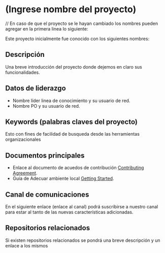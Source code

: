 # (Ingrese nombre del proyecto)
// En caso de que el proyecto se le hayan cambiado los nombres pueden agregar en la primera linea lo siguiente:

Este proyecto inicialmente fue conocido con los siguientes nombres:

## Descripción

Una breve introducción del proyecto donde dejemos en claro sus funcionalidades.

## Datos de liderazgo
* Nombre líder linea de conocimiento y su usuario de red.
* Nombre PO y su usuario de red.

## Keywords (palabras claves del proyecto)
Esto con fines de facilidad de busqueda desde las herramientas organizacionales

## Documentos principales

* Enlace al documento de acuedos de contribución [Contributing Agreement](CONTRIBUTING.md).
* Guía de Adecuar ambiente local [Getting Started](GETTINGSTARTED.md).

## Canal de comunicaciones
En el siguiente enlace (enlace al canal) podrá suscribirse a nuestro canal para estar al tanto de las nuevas características adicionadas.
## Repositorios relacionados
Si existen repositorios relacionados se pondrá una breve descripción y un enlace a los mismos

